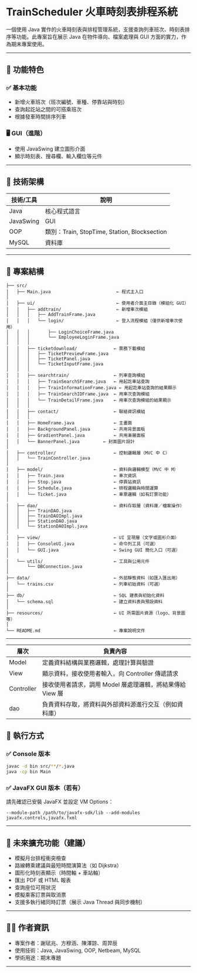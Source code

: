 # TrainScheduler 火車時刻表排程系統

一個使用 Java 實作的火車時刻表與排程管理系統，支援查詢列車班次、時刻表排序等功能。此專案旨在展示 Java 在物件導向、檔案處理與 GUI 方面的實力，作為期末專案使用。

---

## 🧩 功能特色

### ✅ 基本功能
- 新增火車班次（班次編號、車種、停靠站與時刻）
- 查詢起訖站之間的可搭乘班次
- 根據發車時間排序列車

### 🖥️ GUI（進階）
- 使用 JavaSwing 建立圖形介面
- 顯示時刻表、搜尋欄、輸入欄位等元件

---

## 🧱 技術架構

| 技術/工具 | 說明 |
|------------|----------------|
| Java | 核心程式語言 |
| JavaSwing | GUI|
| OOP | 類別：Train, StopTime, Station, Blocksection |
| MySQL | 資料庫 |

---

## 📂 專案結構

```
├── src/
│   ├── Main.java                         ← 程式主入口
│
│   ├── ui/                               ← 使用者介面主目錄（模組化 GUI）
│   │   ├── addtrain/                     ← 新增車次模組
│   │   │   ├── AddTrainFrame.java
│   │   │   └── login/                    ← 登入流程模組（僅供新增車次使用）
│   │   │       ├── LoginChoiceFrame.java
│   │   │       └── EmployeeLoginFrame.java
│   │   │
│   │   ├── ticketdownload/              ← 票務下載模組
│   │   │   ├── TicketPreviewFrame.java
│   │   │   ├── TicketPanel.java
│   │   │   └── TicketInputFrame.java
│   │   │
│   │   ├── searchtrain/                 ← 列車查詢模組
│   │   │   ├── TrainSearchSFrame.java   ← 用起訖車站查詢
│   │   │   ├── TrainInformationFrame.java ← 用起訖車站查詢的結果顯示
│   │   │   ├── TrainSearchIDFrame.java  ← 用車次查詢模組
│   │   │   └── TrainDetailFrame.java    ← 用車次查詢模組的結果顯示
│   │   │
│   │   ├── contact/                     ← 聯絡資訊模組
│   │   │
│   │   ├── HomeFrame.java               ← 主畫面
│   │   ├── BackgroundPanel.java         ← 共用背景面板
│   │   ├── GradientPanel.java           ← 共用漸層面板
│   │   └── BannerPanel.java         ← 封面圖片設計
│
│   ├── controller/                      ← 控制邏輯層（MVC 中 C）
│   │   └── TrainController.java
│
│   ├── model/                           ← 資料與邏輯模型（MVC 中 M）
│   │   ├── Train.java                   ← 車次資訊
│   │   ├── Stop.java                    ← 停靠站資訊
│   │   ├── Schedule.java                ← 排程邏輯與時間運算
│   │   └── Ticket.java                  ← 車票邏輯（如有訂票功能）
│
│   ├── dao/                             ← 資料存取層（資料庫／檔案操作）
│   │   ├── TrainDAO.java
│   │   ├── TrainDAOImpl.java
│   │   ├── StationDAO.java
│   │   └── StationDAOImpl.java
│
│   ├── view/                            ← UI 呈現層（文字或圖形介面）
│   │   ├── ConsoleUI.java               ← 命令列工具（可選）
│   │   └── GUI.java                     ← Swing GUI 簡化入口（可選）
│
│   └── utils/                           ← 工具與公用元件
│       └── DBConnection.java
│
├── data/                                ← 外部靜態資料（如匯入匯出用）
│   └── trains.csv                       ← 列車初始資料（可選）
│
├── db/                                  ← SQL 建表與初始化資料
│   └── schema.sql                       ← 建立資料表與預設資料
│
├── resources/                           ← UI 所需圖片資源（logo、背景圖等）
│
└── README.md                            ← 專案說明文件
```

---

|  層次   | 負責內容  |
|  ----  | ----  |
| Model  | 定義資料結構與業務邏輯，處理計算與驗證 |
| View  | 顯示資料，接收使用者輸入，向 Controller 傳遞請求 |
| Controller  | 接收使用者請求，調用 Model 層處理邏輯，將結果傳給 View 層 |
| dao  | 負責資料存取，將資料與外部資料源進行交互（例如資料庫） |

## 🚀 執行方式

### ✅ Console 版本
```bash
javac -d bin src/**/*.java
java -cp bin Main
```

### ✅ JavaFX GUI 版本（若有）
請先確認已安裝 JavaFX 並設定 VM Options：
```
--module-path /path/to/javafx-sdk/lib --add-modules javafx.controls,javafx.fxml
```

---

## 📌 未來擴充功能（建議）

- 模擬月台排程衝突檢查
- 路線轉乘建議與最短時間演算法（如 Dijkstra）
- 圖形化時刻表顯示（時間軸 + 車站軸）
- 匯出 PDF 或 HTML 報表
- 查詢座位可用狀況
- 模擬乘客訂票與取消票
- 支援多執行緒同時訂票（展示 Java Thread 與同步機制）
---

## 👨‍💻 作者資訊

- 專案作者：謝珷兆、方穆涵、陳澤諒、周羿辰
- 使用技術：Java, JavaSwing, OOP, Netbeam, MySQL
- 學術用途：期末專題

---

